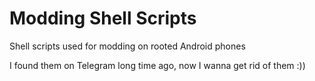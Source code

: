 # Modding Shell Scripts
Shell scripts used for modding on rooted Android phones

I found them on Telegram long time ago, now I wanna get rid of them :))